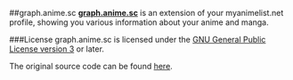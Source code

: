 ##graph.anime.sc
[**graph.anime.sc**](http://graph.anime.sc) is an extension of your myanimelist.net profile, showing you various information about your anime and manga.

###License
graph.anime.sc is licensed under the [GNU General Public License version 3](http://www.gnu.org/licenses/gpl-3.0.html) or later.

The original source code can be found [here](https://github.com/rr-/malgraph4).
